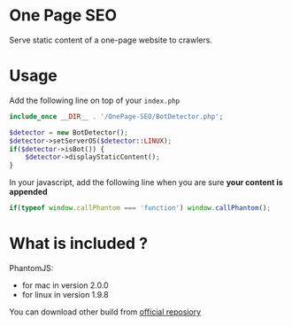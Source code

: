One Page SEO
===========
Serve static content of a one-page website to crawlers.

Usage
============
Add the following line on top of your `index.php`
```php
include_once __DIR__ . '/OnePage-SEO/BotDetector.php';

$detector = new BotDetector();
$detector->setServerOS($detector::LINUX);
if($detector->isBot()) {
    $detector->displayStaticContent();
}
```

In your javascript, add the following line when you are sure **your content is appended**
```js
if(typeof window.callPhantom === 'function') window.callPhantom();
```

What is included ?
==================
PhantomJS:
- for mac in version 2.0.0
- for linux in version 1.9.8

You can download other build from [official reposiory](https://bitbucket.org/ariya/phantomjs/downloads)